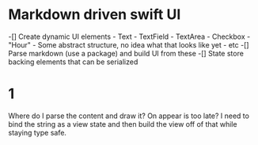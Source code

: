 # Markdown driven swift UI
-[] Create dynamic UI elements
    - Text
    - TextField
    - TextArea
    - Checkbox
    - "Hour" - Some abstract structure, no idea what that looks like yet
    - etc
-[] Parse markdown (use a package) and build UI from these
-[] State store backing elements that can be serialized


# 1 
Where do I parse the content and draw it? On appear is too late? I need to bind the string as a view state and then build the view off of that while staying type safe.
